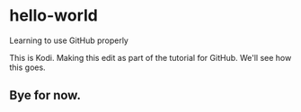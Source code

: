 # hello-world
Learning to use GitHub properly

This is Kodi. Making this edit as part of the tutorial for GitHub. We'll see how this goes.

## Bye for now.
